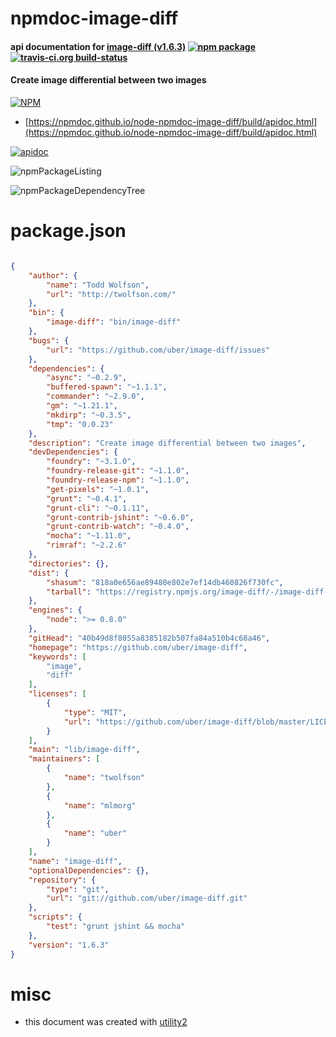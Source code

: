 # npmdoc-image-diff

#### api documentation for  [image-diff (v1.6.3)](https://github.com/uber/image-diff)  [![npm package](https://img.shields.io/npm/v/npmdoc-image-diff.svg?style=flat-square)](https://www.npmjs.org/package/npmdoc-image-diff) [![travis-ci.org build-status](https://api.travis-ci.org/npmdoc/node-npmdoc-image-diff.svg)](https://travis-ci.org/npmdoc/node-npmdoc-image-diff)

#### Create image differential between two images

[![NPM](https://nodei.co/npm/image-diff.png?downloads=true&downloadRank=true&stars=true)](https://www.npmjs.com/package/image-diff)

- [https://npmdoc.github.io/node-npmdoc-image-diff/build/apidoc.html](https://npmdoc.github.io/node-npmdoc-image-diff/build/apidoc.html)

[![apidoc](https://npmdoc.github.io/node-npmdoc-image-diff/build/screenCapture.buildCi.browser.%252Ftmp%252Fbuild%252Fapidoc.html.png)](https://npmdoc.github.io/node-npmdoc-image-diff/build/apidoc.html)

![npmPackageListing](https://npmdoc.github.io/node-npmdoc-image-diff/build/screenCapture.npmPackageListing.svg)

![npmPackageDependencyTree](https://npmdoc.github.io/node-npmdoc-image-diff/build/screenCapture.npmPackageDependencyTree.svg)



# package.json

```json

{
    "author": {
        "name": "Todd Wolfson",
        "url": "http://twolfson.com/"
    },
    "bin": {
        "image-diff": "bin/image-diff"
    },
    "bugs": {
        "url": "https://github.com/uber/image-diff/issues"
    },
    "dependencies": {
        "async": "~0.2.9",
        "buffered-spawn": "~1.1.1",
        "commander": "~2.9.0",
        "gm": "~1.21.1",
        "mkdirp": "~0.3.5",
        "tmp": "0.0.23"
    },
    "description": "Create image differential between two images",
    "devDependencies": {
        "foundry": "~3.1.0",
        "foundry-release-git": "~1.1.0",
        "foundry-release-npm": "~1.1.0",
        "get-pixels": "~1.0.1",
        "grunt": "~0.4.1",
        "grunt-cli": "~0.1.11",
        "grunt-contrib-jshint": "~0.6.0",
        "grunt-contrib-watch": "~0.4.0",
        "mocha": "~1.11.0",
        "rimraf": "~2.2.6"
    },
    "directories": {},
    "dist": {
        "shasum": "818a0e656ae89480e802e7ef14db460826f730fc",
        "tarball": "https://registry.npmjs.org/image-diff/-/image-diff-1.6.3.tgz"
    },
    "engines": {
        "node": ">= 0.8.0"
    },
    "gitHead": "40b49d8f8055a8385182b507fa84a510b4c68a46",
    "homepage": "https://github.com/uber/image-diff",
    "keywords": [
        "image",
        "diff"
    ],
    "licenses": [
        {
            "type": "MIT",
            "url": "https://github.com/uber/image-diff/blob/master/LICENSE-MIT"
        }
    ],
    "main": "lib/image-diff",
    "maintainers": [
        {
            "name": "twolfson"
        },
        {
            "name": "mlmorg"
        },
        {
            "name": "uber"
        }
    ],
    "name": "image-diff",
    "optionalDependencies": {},
    "repository": {
        "type": "git",
        "url": "git://github.com/uber/image-diff.git"
    },
    "scripts": {
        "test": "grunt jshint && mocha"
    },
    "version": "1.6.3"
}
```



# misc
- this document was created with [utility2](https://github.com/kaizhu256/node-utility2)
